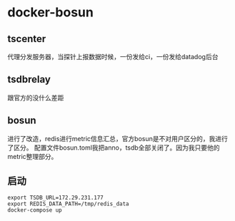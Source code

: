 # docker-bosun

## tscenter

代理分发服务器，当探针上报数据时候，一份发给ci，一份发给datadog后台

## tsdbrelay

跟官方的没什么差距

## bosun

进行了改造，redis进行metric信息汇总，官方bosun是不对用户区分的，我进行了区分。
配置文件bosun.toml我把anno，tsdb全部关闭了。因为我只要他的metric整理部分。

## 启动

```
export TSDB_URL=172.29.231.177
export REDIS_DATA_PATH=/tmp/redis_data
docker-compose up

```